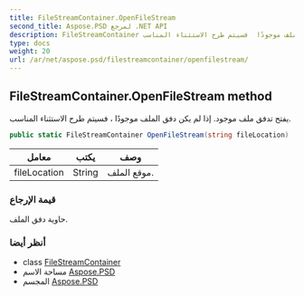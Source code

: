 ```yaml
---
title: FileStreamContainer.OpenFileStream
second_title: Aspose.PSD لمرجع .NET API
description: FileStreamContainer طريقة. يفتح تدفق ملف موجود. إذا لم يكن دفق الملف موجودًا  فسيتم طرح الاستثناء المناسب.
type: docs
weight: 20
url: /ar/net/aspose.psd/filestreamcontainer/openfilestream/
---
```

## FileStreamContainer.OpenFileStream method

يفتح تدفق ملف موجود. إذا لم يكن دفق الملف موجودًا ، فسيتم طرح الاستثناء المناسب.

```csharp
public static FileStreamContainer OpenFileStream(string fileLocation)
```

| معامل | يكتب | وصف |
| --- | --- | --- |
| fileLocation | String | موقع الملف. |

### قيمة الإرجاع

حاوية دفق الملف.

### أنظر أيضا

* class [FileStreamContainer](../)
* مساحة الاسم [Aspose.PSD](../../filestreamcontainer/)
* المجسم [Aspose.PSD](../../../)


